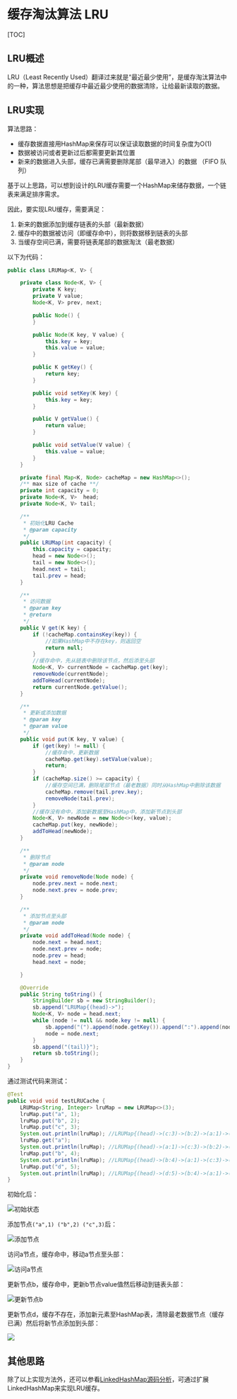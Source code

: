 # 缓存淘汰算法 LRU

[TOC]

## LRU概述

LRU（Least Recently Used）翻译过来就是“最近最少使用”，是缓存淘汰算法中的一种，算法思想是把缓存中最近最少使用的数据清除，让给最新读取的数据。

## LRU实现

算法思路：

* 缓存数据直接用HashMap来保存可以保证读取数据的时间复杂度为O(1)
* 数据被访问或者更新过后都需要更新其位置
* 新来的数据进入头部，缓存已满需要删除尾部（最早进入）的数据 （FIFO 队列）

基于以上思路，可以想到设计的LRU缓存需要一个HashMap来储存数据，一个链表来满足排序需求。

因此，要实现LRU缓存，需要满足：

1. 新来的数据添加到缓存链表的头部（最新数据）
2. 缓存中的数据被访问（即缓存命中），则将数据移到链表的头部
3. 当缓存空间已满，需要将链表尾部的数据淘汰（最老数据）

以下为代码：

```java
public class LRUMap<K, V> {

    private class Node<K, V> {
        private K key;
        private V value;
        Node<K, V> prev, next;

        public Node() {
        }

        public Node(K key, V value) {
            this.key = key;
            this.value = value;
        }

        public K getKey() {
            return key;
        }

        public void setKey(K key) {
            this.key = key;
        }

        public V getValue() {
            return value;
        }

        public void setValue(V value) {
            this.value = value;
        }
    }

    private final Map<K, Node> cacheMap = new HashMap<>();
    /** max size of cache **/
    private int capacity = 0;
    private Node<K, V>  head;
    private Node<K, V> tail;

    /**
     * 初始化LRU Cache
     * @param capacity
     */
    public LRUMap(int capacity) {
        this.capacity = capacity;
        head = new Node<>();
        tail = new Node<>();
        head.next = tail;
        tail.prev = head;
    }

    /**
     * 访问数据
     * @param key
     * @return
     */
    public V get(K key) {
        if (!cacheMap.containsKey(key)) {
            //如果HashMap中不存在key，则返回空
            return null;
        }
        //缓存命中，先从链表中删除该节点，然后添至头部
        Node<K, V> currentNode = cacheMap.get(key);
        removeNode(currentNode);
        addToHead(currentNode);
        return currentNode.getValue();
    }

    /**
     * 更新或添加数据
     * @param key
     * @param value
     */
    public void put(K key, V value) {
        if (get(key) != null) {
            //缓存命中，更新数据
            cacheMap.get(key).setValue(value);
            return;
        }
        if (cacheMap.size() >= capacity) {
            //缓存空间已满，删除尾部节点（最老数据）同时从HashMap中删除该数据
            cacheMap.remove(tail.prev.key);
            removeNode(tail.prev);
        }
        //缓存没有命中，添加新数据至HashMap中，添加新节点到头部
        Node<K, V> newNode = new Node<>(key, value);
        cacheMap.put(key, newNode);
        addToHead(newNode);
    }

    /**
     * 删除节点
     * @param node
     */
    private void removeNode(Node node) {
        node.prev.next = node.next;
        node.next.prev = node.prev;
    }

    /**
     * 添加节点至头部
     * @param node
     */
    private void addToHead(Node node) {
        node.next = head.next;
        node.next.prev = node;
        node.prev = head;
        head.next = node;

    }

    @Override
    public String toString() {
        StringBuilder sb = new StringBuilder();
        sb.append("LRUMap{(head)->");
        Node<K, V> node = head.next;
        while (node != null && node.key != null) {
            sb.append("(").append(node.getKey()).append(":").append(node.getValue()).append(")->");
            node = node.next;
        }
        sb.append("(tail)}");
        return sb.toString();
    }
}
```

通过测试代码来测试：

```java
@Test
public void void testLRUCache {
    LRUMap<String, Integer> lruMap = new LRUMap<>(3);
    lruMap.put("a", 1);
    lruMap.put("b", 2);
    lruMap.put("c", 3);
    System.out.println(lruMap); //LRUMap{(head)->(c:3)->(b:2)->(a:1)->(tail)}
    lruMap.get("a");
    System.out.println(lruMap); //LRUMap{(head)->(a:1)->(c:3)->(b:2)->(tail)}
    lruMap.put("b", 4);
    System.out.println(lruMap); //LRUMap{(head)->(b:4)->(a:1)->(c:3)->(tail)}
    lruMap.put("d", 5);
    System.out.println(lruMap); //LRUMap{(head)->(d:5)->(b:4)->(a:1)->(tail)}
}
```

初始化后：

![初始状态](./img/lru_init_state.png)

添加节点`("a",1) ("b",2) ("c",3)`后：

![添加节点](./img/lru_put.png)

访问a节点，缓存命中，移动a节点至头部：

![访问a节点](./img/lru_get.png)

更新节点b，缓存命中，更新b节点value值然后移动到链表头部：

![更新节点b](./img/lru_update.png)

更新节点d，缓存不存在，添加新元素至HashMap表，清除最老数据节点（缓存已满）然后将新节点添加到头部：

![](./img/lru_addnew.png)

## 其他思路

除了以上实现方法外，还可以参看[LinkedHashMap源码分析](https://github.com/yankuangshi/md/tree/master/lhm)，可通过扩展LinkedHashMap来实现LRU缓存。